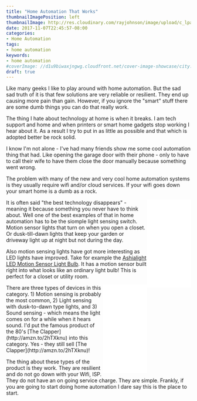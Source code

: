 ```yaml
---
title: "Home Automation That Works"
thumbnailImagePosition: left
thumbnailImage: http://res.cloudinary.com/rayjohnson/image/upload/c_lpad,h_140,w_140/v1510183537/clap-on_m5nixv.jpg
date: 2017-11-07T22:45:57-08:00
categories:
- Home Automation
tags:
- home automation
keywords:
- home automation
#coverImage: //d1u9biwaxjngwg.cloudfront.net/cover-image-showcase/city.jpg
draft: true
---
```


Like many geeks I like to play around with home automation.  But the sad sad truth of it is that few solutions are very reliable or resilient.  They end up causing more pain than gain.  However, 
if you ignore the "smart" stuff there are some dumb things you can do that really work.

<!--more-->

The thing I hate about technology at home is when it breaks.  I am tech support and home and when printers or smart home gadgets stop working I hear about it.  As a result I try to put in as little as possible and that which is adopted better be rock solid.

I know I'm not alone - I've had many friends show me some cool automation thing that had.  Like opening the garage door with their phone - only to have to call their wife to have them close the door manually because something went wrong.

The problem with many of the new and very cool home automation systems is they usually require wifi and/or cloud services.  If your wifi goes down your smart home is a dumb as a rock.

<iframe style="width:120px;height:240px;" align="right" marginwidth="0" marginheight="0" scrolling="no" frameborder="0" src="//ws-na.amazon-adsystem.com/widgets/q?ServiceVersion=20070822&OneJS=1&Operation=GetAdHtml&MarketPlace=US&source=ss&ref=as_ss_li_til&ad_type=product_link&tracking_id=rayjohnson-20&marketplace=amazon&region=US&placement=B00U5PAQT0&asins=B00U5PAQT0&linkId=0b9e2302feff8a4687e47e650b513d1c&show_border=true&link_opens_in_new_window=true"></iframe>It is often said "the best technology disappears" - meaning it because something you never have to think about.  Well one of the best examples of that in home automation has to be the siomple light sensing switch.  Motion sensor lights that turn on when you open a closet.  Or dusk-till-dawn lights that keep your garden or driveway light up at night but not during the day.

Also motion sensing lights have got more interesting as LED lights have improved.  Take for example the [Ashialight LED Motion Sensor Light Bulb](http://amzn.to/2hUZUcJ).  It has a motion sensor built right into what looks like an ordinary light bulb!  This is perfect for a closet or utility room.

<iframe style="width:120px;height:240px;" align="right" marginwidth="0" marginheight="0" scrolling="no" frameborder="0" src="//ws-na.amazon-adsystem.com/widgets/q?ServiceVersion=20070822&OneJS=1&Operation=GetAdHtml&MarketPlace=US&source=ss&ref=as_ss_li_til&ad_type=product_link&tracking_id=rayjohnson-20&marketplace=amazon&region=US&placement=B0000CGKLR&asins=B0000CGKLR&linkId=958991b3068c69da46c8c232651945ab&show_border=true&link_opens_in_new_window=true"></iframe>
There are three types of devices in this category.  1) Motion sensing is probably the most common, 2) Light sensing with dusk-to-dawn type lights, and 3) Sound sensing - which means the light comes on for a while when it hears sound.  I'd put the famous product of the 80's [The Clapper](http://amzn.to/2hTXknu) into this category.  Yes - they still sell [The Clapper](http://amzn.to/2hTXknu)!

The thing about these types of the product is they work.  They are resilient and do not go down with your Wifi, ISP.  They do not have an on going service charge.  They are simple.  Frankly, if you are going to start doing home automation I dare say this is the place to start.  



